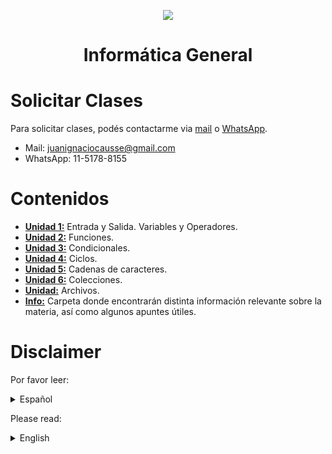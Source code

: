 <p align="center">
  <img src="https://uca.edu.ar/assets/img/logo.png" />
</p>
<h1 align="center">Informática General</h1>

# Solicitar Clases
Para solicitar clases, podés contactarme via [mail](mailto:juanignaciocausse@gmail.com) o [WhatsApp](https://wa.me/541151788155).
* Mail: juanignaciocausse@gmail.com
* WhatsApp: 11-5178-8155

# Contenidos
* [**Unidad 1:**](https://github.com/jcausse/clases_uca_ig/tree/main/unidad_1) Entrada y Salida. Variables y Operadores.
* [**Unidad 2:**](https://github.com/jcausse/clases_uca_ig/tree/main/unidad_2) Funciones.
* [**Unidad 3:**](https://github.com/jcausse/clases_uca_ig/tree/main/unidad_3) Condicionales.
* [**Unidad 4:**](https://github.com/jcausse/clases_uca_ig/tree/main/unidad_4) Ciclos.
* [**Unidad 5:**](https://github.com/jcausse/clases_uca_ig/tree/main/unidad_5) Cadenas de caracteres.
* [**Unidad 6:**](https://github.com/jcausse/clases_uca_ig/tree/main/unidad_6) Colecciones.
* [**Unidad:**](https://github.com/jcausse/clases_uca_ig/tree/main/unidad_7) Archivos.
* [**Info:**](https://github.com/jcausse/clases_uca_ig/tree/main/info) Carpeta donde encontrarán distinta información relevante sobre la materia, así como algunos apuntes útiles.

# Disclaimer
Por favor leer:

<details>
<summary> Español </summary>

# Disclaimer (ES)
Este repositorio contiene algunos apuntes teóricos de mi autoría, y ejercicios resueltos de guías de Informática General de la UCA - Buenos Aires.

Los mismos fueron resueltos en vivo, en **clases particulares** impartidas a alumnos que han querido compartir con la comunidad los archivos generados durante las mismas. **No estoy asociado a la cátedra**.

Los distintos programas aquí expuestos, así como las _features_ de Python utilizadas, se ajustan a los criterios y restricciones impuestos por la cátedra
Informática General de la UCA, por lo que, si bien algunas soluciones pueden mejorarse utilizando características de Python más avanzadas, no se hace uso de 
las mismas para cumplir con los mencionados requisitos. Es por esto que el presente repositorio NO pretende:
* Ser compatible con materias de Python de otras universidades.
* Ser parte de un _portfolio_ personal.

</details>

Please read:

<details>
<summary> English </summary>
  
# Disclaimer (EN)
This repository contains some theoretical notes authored by me, as well as solved exercises from the General Informatics course guides at UCA - Buenos Aires.

These exercises were solved live, during private lessons given to students who have chosen to share the files generated during the sessions with the community. I am not affiliated with the course.

The various programs presented here, as well as the Python features used, adhere to the criteria and restrictions imposed by the General Informatics course at UCA. Therefore, while some solutions could be improved using more advanced Python features, these are not used in order to meet the stated requirements. For this reason, this repository does NOT intend to:
* Be compatible with Python courses from other universities.
* Be part of a personal portfolio.

</details>

